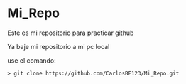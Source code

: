 # Mi_Repo
Este es mi repositorio para practicar github

Ya baje mi repositorio a mi pc local

use el comando:

```
> git clone https://github.com/CarlosBF123/Mi_Repo.git
```